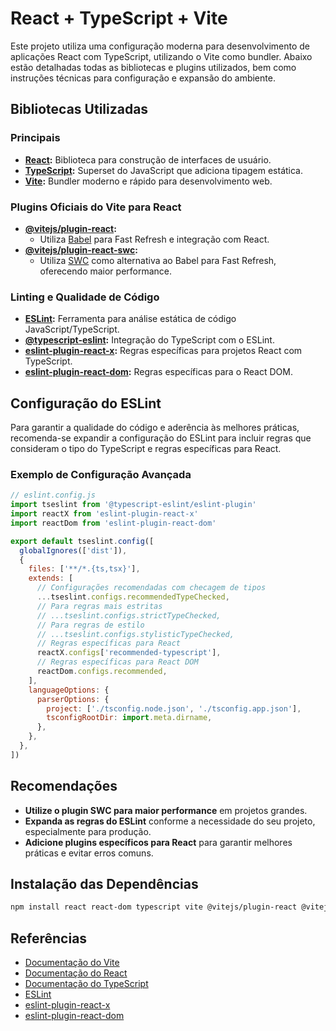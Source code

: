 # React + TypeScript + Vite

Este projeto utiliza uma configuração moderna para desenvolvimento de aplicações React com TypeScript, utilizando o Vite como bundler. Abaixo estão detalhadas todas as bibliotecas e plugins utilizados, bem como instruções técnicas para configuração e expansão do ambiente.

## Bibliotecas Utilizadas

### Principais

- **[React](https://react.dev/):** Biblioteca para construção de interfaces de usuário.
- **[TypeScript](https://www.typescriptlang.org/):** Superset do JavaScript que adiciona tipagem estática.
- **[Vite](https://vitejs.dev/):** Bundler moderno e rápido para desenvolvimento web.

### Plugins Oficiais do Vite para React

- **[@vitejs/plugin-react](https://github.com/vitejs/vite-plugin-react/blob/main/packages/plugin-react):**
  - Utiliza [Babel](https://babeljs.io/) para Fast Refresh e integração com React.
- **[@vitejs/plugin-react-swc](https://github.com/vitejs/vite-plugin-react/blob/main/packages/plugin-react-swc):**
  - Utiliza [SWC](https://swc.rs/) como alternativa ao Babel para Fast Refresh, oferecendo maior performance.

### Linting e Qualidade de Código

- **[ESLint](https://eslint.org/):** Ferramenta para análise estática de código JavaScript/TypeScript.
- **[@typescript-eslint](https://typescript-eslint.io/):** Integração do TypeScript com o ESLint.
- **[eslint-plugin-react-x](https://github.com/Rel1cx/eslint-react/tree/main/packages/plugins/eslint-plugin-react-x):** Regras específicas para projetos React com TypeScript.
- **[eslint-plugin-react-dom](https://github.com/Rel1cx/eslint-react/tree/main/packages/plugins/eslint-plugin-react-dom):** Regras específicas para o React DOM.

## Configuração do ESLint

Para garantir a qualidade do código e aderência às melhores práticas, recomenda-se expandir a configuração do ESLint para incluir regras que consideram o tipo do TypeScript e regras específicas para React.

### Exemplo de Configuração Avançada

```js
// eslint.config.js
import tseslint from '@typescript-eslint/eslint-plugin'
import reactX from 'eslint-plugin-react-x'
import reactDom from 'eslint-plugin-react-dom'

export default tseslint.config([
  globalIgnores(['dist']),
  {
    files: ['**/*.{ts,tsx}'],
    extends: [
      // Configurações recomendadas com checagem de tipos
      ...tseslint.configs.recommendedTypeChecked,
      // Para regras mais estritas
      // ...tseslint.configs.strictTypeChecked,
      // Para regras de estilo
      // ...tseslint.configs.stylisticTypeChecked,
      // Regras específicas para React
      reactX.configs['recommended-typescript'],
      // Regras específicas para React DOM
      reactDom.configs.recommended,
    ],
    languageOptions: {
      parserOptions: {
        project: ['./tsconfig.node.json', './tsconfig.app.json'],
        tsconfigRootDir: import.meta.dirname,
      },
    },
  },
])
```

## Recomendações

- **Utilize o plugin SWC para maior performance** em projetos grandes.
- **Expanda as regras do ESLint** conforme a necessidade do seu projeto, especialmente para produção.
- **Adicione plugins específicos para React** para garantir melhores práticas e evitar erros comuns.

## Instalação das Dependências

```bash
npm install react react-dom typescript vite @vitejs/plugin-react @vitejs/plugin-react-swc eslint @typescript-eslint/eslint-plugin eslint-plugin-react-x eslint-plugin-react-dom --save-dev
```

## Referências

- [Documentação do Vite](https://vitejs.dev/)
- [Documentação do React](https://react.dev/)
- [Documentação do TypeScript](https://www.typescriptlang.org/)
- [ESLint](https://eslint.org/)
- [eslint-plugin-react-x](https://github.com/Rel1cx/eslint-react/tree/main/packages/plugins/eslint-plugin-react-x)
- [eslint-plugin-react-dom](https://github.com/Rel1cx/eslint-react/tree/main/packages/plugins/eslint-plugin-react-dom)

